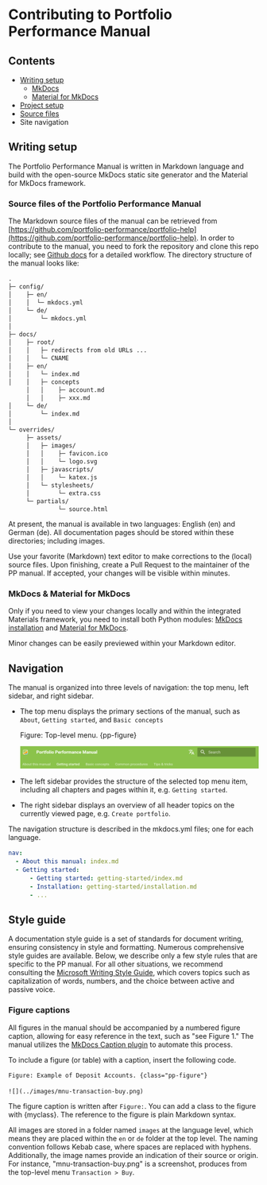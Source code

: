 # Contributing to Portfolio Performance Manual

## Contents


  - [Writing setup](#writing-setup)
    - [MkDocs](#Mkdocs)
    - [Material for MkDocs](#material-for-mkdocs)
  - [Project setup](#project-setup)
  - [Source files](#source-files-portfolio-performance-manual)
- Site navigation

## Writing setup

The Portfolio Performance Manual is written in Markdown language and build with the open-source MkDocs static site generator and the Material for MkDocs framework.

### Source files of the Portfolio Performance Manual

The Markdown source files of the manual can be retrieved from [https://github.com/portfolio-performance/portfolio-help](https://github.com/portfolio-performance/portfolio-help). In order to contribute to the manual, you need to fork the repository and clone this repo locally; see [Github docs](https://docs.github.com/en/get-started/quickstart/contributing-to-projects) for a detailed workflow. The directory structure of the manual looks like:

```
.
├─ config/
│    ├─ en/
│    │  └─ mkdocs.yml
│    └─ de/
│        └─ mkdocs.yml
│
├─ docs/
│    ├─ root/
│    │   ├─ redirects from old URLs ...
│    │   └─ CNAME
│    ├─ en/
│    │   └─ index.md
│    │   ├─ concepts
     │   │    ├─ account.md
     │   │    ├─ xxx.md     
│    └─ de/
│        └─ index.md
│
└─ overrides/
     ├─ assets/
     │   ├─ images/
     │   │    ├─ favicon.ico
     │   │    └─ logo.svg
     │   ├─ javascripts/
     │   │    └─ katex.js
     │   └─ stylesheets/
     │        └─ extra.css
     └─ partials/
              └─ source.html

```

At present, the manual is available in two languages: English (en) and German (de). All documentation pages should be stored within these directories; including images.


Use your favorite (Markdown) text editor to make corrections to the (local) source files. Upon finishing, create a Pull Request to the maintainer of the PP manual. If accepted, your changes will be visible within minutes. 

### MkDocs & Material for MkDocs

Only if you need to view your changes locally and within the integrated Materials framework, you need to install both Python modules: [MkDocs installation](https://www.mkdocs.org/user-guide/installation/) and [Material for MkDocs](https://squidfunk.github.io/mkdocs-material/getting-started/).

Minor changes can be easily previewed within your Markdown editor.

## Navigation
The manual is organized into three levels of navigation: the top menu, left sidebar, and right sidebar.

- The top menu displays the primary sections of the manual, such as `About`, `Getting started`, and `Basic concepts` 

   Figure: Top-level menu. {pp-figure}

   ![](overrides/assets/images/top-level-menu.png)


- The left sidebar provides the structure of the selected top menu item, including all chapters and pages within it, e.g. `Getting started`.

- The right sidebar displays an overview of all header topics on the currently viewed page, e.g. `Create portfolio`.

The navigation structure is described in the mkdocs.yml files; one for each language.

```yaml
nav:
  - About this manual: index.md
  - Getting started:
      - Getting started: getting-started/index.md
      - Installation: getting-started/installation.md
      - ...
```

## Style guide

A documentation style guide is a set of standards for document writing, ensuring consistency in style and formatting. Numerous comprehensive style guides are available. Below, we describe only a few style rules that are specific to the PP manual. For all other situations, we recommend consulting the [Microsoft Writing Style Guide]((https://learn.microsoft.com/en-us/style-guide/welcome/)), which covers topics such as capitalization of words, numbers, and the choice between active and passive voice.

### Figure captions

All figures in the manual should be accompanied by a numbered figure caption, allowing for easy reference in the text, such as "see Figure 1." The manual utilizes the [MkDocs Caption plugin](https://pypi.org/project/mkdocs-caption/) to automate this process.

To include a figure (or table) with a caption, insert the following code.

```
Figure: Example of Deposit Accounts. {class="pp-figure"}

![](../images/mnu-transaction-buy.png)
```
The figure caption is written after `Figure:`. You can add a class to the figure with {myclass}. The reference to the figure is plain Markdown syntax.

All images are stored in a folder named `images` at the language level, which means they are placed within the `en` or `de` folder at the top level. The naming convention follows Kebab case, where spaces are replaced with hyphens. Additionally, the image names provide an indication of their source or origin. For instance, "mnu-transaction-buy.png" is a screenshot, produces from the top-level menu `Transaction > Buy`. 
